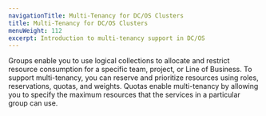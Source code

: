 ```yaml
---
navigationTitle: Multi-Tenancy for DC/OS Clusters
title: Multi-Tenancy for DC/OS Clusters
menuWeight: 112
excerpt: Introduction to multi-tenancy support in DC/OS
---
```


Groups enable you to use logical collections to allocate and restrict resource consumption for a specific team, project, or Line of Business. To support multi-tenancy, you can reserve and prioritize resources using roles, reservations, quotas, and weights.
Quotas enable multi-tenancy by allowing you to specify the maximum resources that the services in a particular group can use.
